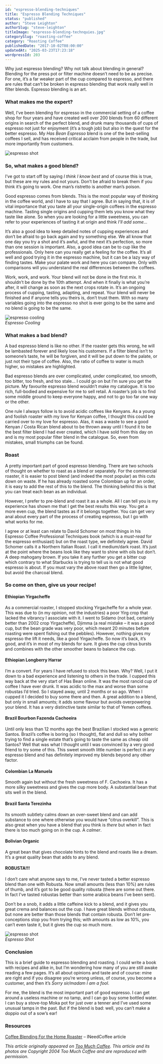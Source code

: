 ```yaml
---
id: "espresso-blending-techniques"
title: "Espresso Blending Techniques"
status: "published"
author: "Steve Leighton"
authorSlug: "steve-leighton"
titleImage: "espresso-blending-technquies.jpg"
categorySlug: "roasting-coffee"
category: "Roasting Coffee"
publishedDate: "2017-10-02T08:00:00"
updatedAt: "2025-03-23T17:23:18"
wordpressId: 203
---
```


Why just espresso blending? Why not talk about blending in general? Blending for the press pot or filter machine doesn’t need to be as precise. For one, it’s a far weaker part of the cup compared to espresso, and there are rules that can’t be broken in espresso blending that work really well in filter blends. Espresso blending is an art.

### What makes me the expert?

Well, I’ve been blending for espresso in the commercial setting of a coffee shop for four years and have created well over 200 blends from 60 different origins in search of the perfect blend, and drunk many thousands of cups of espresso not just for enjoyment (it’s a tough job) but also in the quest for the better espresso. My *Has Bean Espresso* blend is one of the best-selling coffees I sell, and has received critical acclaim from people in the trade, but more importantly from customers.

![espresso shot](espresso_shot.jpg)

### So, what makes a good blend?

I’ve got to start off by saying *I think I know best* and of course this is true, but these are my rules and not yours. Don’t be afraid to break them if you think it’s going to work. One man’s ristretto is another man’s poison.

Good espresso comes from blends. This is the most popular way of thinking in the coffee world, and I have to say that I agree. But in saying that, it is of vital importance that you taste all your single-origin coffees in the espresso machine. Tasting single origins and cupping them lets you know what they taste like alone. So when you are looking for a little sweetness, you can refer to your experiences of tasting it at origin and think *I’ll add some…*

It’s also a good idea to keep detailed notes of cupping experiences and don’t be afraid to go back again and try something else. We all know that one day you try a shot and it’s awful, and the next it’s perfection, so more than one session is important. Also, a good idea can be to cup like the professionals. Only here can you really get a feeling for the coffee. It’s all well and good trying it in the espresso machine, but it can be a lazy way of finding tastes. Make your palate work and here you can compare. Only with comparisons will you understand the real differences between the coffees.

Work, work, and work. Your blend will not be done in the first mix. It shouldn’t be done by the 10th attempt. And when it finally is what you’re after, it will change as soon as the next crops rotate in. It’s an ongoing process of cupping, tasting, adapting, and repeat. Your blend will never be finished and if anyone tells you theirs is, don’t trust them. With so many variables going into the espresso no shot is ever going to be the same and no blend is going to be the same.

![espresso cooling](espresso-cooling1.jpg)  
*Espresso Cooling*

### What makes a bad blend?

A bad espresso blend is like no other. If the roaster gets this wrong, he will be lambasted forever and likely lose his customers. If a filter blend isn’t to someone’s taste, he will be forgiven, and it will be put down to the palate, or just not their type of coffee. Also, the ratio of coffee to water is much higher, so mistakes are highlighted.

Bad espresso blends are over complicated, under complicated, too smooth, too bitter, too fresh, and too stale… I could go on but I’m sure you get the picture. My favourite espresso blend wouldn’t make my catalogue. It is too rich, full-bodied and expensive for me to sell retail. A roaster’s job is to find some middle ground to keep everyone happy, and not to go too far one way or the other.

One rule I always follow is to avoid acidic coffees like Kenyans. As a young and foolish roaster with my love for Kenyan coffee, I thought this could be carried over to my love for espresso. Alas, it was a waste to see a good Kenyan / Costa Rican blend about to be thrown away until I found it to be the best filter blend I had ever created, which I have sold from this day on and is my most popular filter blend in the catalogue. So, even from mistakes, small triumphs can be found.

### Roast

A pretty important part of good espresso blending. There are two schools of thought on whether to roast as a blend or separately. For the commercial roaster, it is easier to post blend (and indeed the most popular) as this cuts down on waste. If he has already roasted some Colombian up for an order, it is easy to add the rest of this to the blend. The thinking behind this is that you can treat each bean as an individual.

However, I prefer to pre-blend and roast it as a whole. All I can tell you is my experience has shown me that I get the best results this way. You get a more even cup, the blend tastes as if it belongs together. You can get very anal about every part of the process of creating espresso, but I go with what works for me.

I agree or at least can relate to David Schomer on most things in his Espresso Coffee Professional Techniques book (which is a *must-read* for the espresso enthusiast) but on the roast type, we definitely agree. David Schomer calls it a Northern Italian Roast. I call it medium/dark roast. It’s just at the point where the beans look like they want to shine with oils but don’t. A deep mahogany brown. If you take it any further you get a bitter cup which contrary to what Starbucks is trying to tell us is not what good espresso is about. If you must vary the above roast then go a little lighter, but avoid the charcoal blend.

### So come on then, give us your recipe!

#### Ethiopian Yirgacheffe

As a commercial roaster, I stopped stocking Yirgacheffe for a whole year. This was due to (in my opinion, not the industries) a poor Yirg crop that lacked the vibrancy I associate with it. I went to Sidamo (not bad, certainly better than 2002 crop Yirgacheffe), Djimma (a real mistake – it was a good cup, but the bean grade was very poor, which meant 20 minutes before roasting were spent fishing out the pebbles). However, nothing gives my espresso the lift it needs, like a good Yirgacheffe. So now it’s back, it’s good, and it’s in most of my blends for sure. It gives the cup citrus bursts and combines with the other smoother beans to balance the cup.

#### Ethiopian Longberry Harrar

I’m a convert. For years I have refused to stock this bean. Why? Well, I put it down to a bad experience and listening to others in the trade. I cupped this way back at the very start of Has Bean online. It was the most rancid cup of coffee I have ever drunk. It was acidic to the max and worse than some robustas I’d tried. So I stayed away, until 2 months or so ago. When I cupped it I decided to buy some there and then. A great addition to a blend, but only in small amounts; it adds some flavour but avoids overpowering your blend. It has a very distinctive taste similar to that of Yemen coffees.

#### Brazil Bourbon Fazenda Cachoeira

Until only less than 12 months ago the best Brazilian I stocked was a generic Santos. Brazil’s coffee is boring (so I thought), flat and dull so why bother trying to find a single estate that’s going to taste the same as cheap old Santos? Well that was what I thought until I was convinced by a very good friend to try some of this. This sweet smooth little number is perfect in any espresso blend and has definitely improved my blends beyond any other factor.

#### Colombian La Manuela

Smooth again but without the fresh sweetness of F. Cachoeira. It has a more silky sweetness and gives the cup more body. A substantial bean that sits well in the blend.

#### Brazil Santa Terezinha

Its smooth subtlety calms down an over-sweet blend and can add substance to one where otherwise you would have “citrus overkill”. This is also great when you have a blend that you think is *there* but when in fact there is too much going on in the cup. A *calmer*.

#### Bolivian Organic

A great bean that gives chocolate hints to the blend and roasts like a dream. It’s a great quality bean that adds to any blend.

#### ROBUSTA!!!

I don’t care what anyone says to me, I’ve never tasted a better espresso blend than one with Robusta. Now small amounts (less than 10%) are rules of thumb, and it’s got to be good quality robusta (there are some out there. In fact I’ve tasted robustas better than some arabica beans I’ve been sent).

Don’t be a snob, it adds a little caffeine kick to a blend, and it gives you great crema and balances out the cup. I have great blends without robusta, but none are better than those blends that contain robusta. Don’t let pre-conceptions stop you from trying this; with amounts as low as 10%, you can’t even taste it, but it gives the cup so much more.

![espresso shot](espresso_shot.jpg)  
*Espresso Shot*

### Conclusion

This is a brief guide to espresso blending and roasting. I could write a book with recipes and alike in, but I’m wondering how many of you are still awake reading a few pages. It’s all about opinions and taste and of course: mine are right and if you disagree you’re wrong unless, of course, you become a customer, and then it’s *Sorry sir/madam I am a fool*.

For me, the blend is the most important part of good espresso. I can get around a useless machine or no tamp, and I can go buy some bottled water. I can buy a stove-top Moka pot for just over a tenner and I’ve used some unusual tamps in the past. But if the blend is bad: well, you can’t make a doppio out of a sow’s ear!

### Resources

[Coffee Blending For the Home Roaster](/coffee-blending-for-the-home-roaster/) – INeedCoffee article

*This article originally appeared on [Too Much Coffee](http://www.toomuchcoffee.com "A meeting place for European coffee enthusiasts"). This article and its photos are Copyright 2004 Too Much Coffee and are reproduced with permission.*
